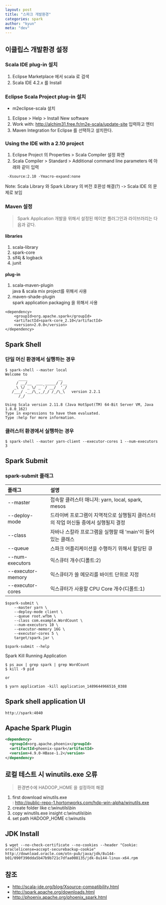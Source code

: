 ```yaml
---
layout: post
title: "스파크 개발환경"
categories: spark
author: "kyun"
meta: "dev"
---
```


## 이클립스 개발환경 설정 

### Scala IDE plug-in 설치

1. Eclipse Marketplace 에서 scala 로 검색
2. Scala IDE 4.2.x 를 Install

### Eclipse Scala Project plug-in 설치

* m2eclipse-scala 설치
1. Eclipse > Help > Install New software
2. Work with: http://alchim31.free.fr/m2e-scala/update-site 입력하고 엔터
3. Maven Integration for Eclipse 를 선택하고 설치한다. 

### Using the IDE with a 2.10 project 

1. Eclipse Project 의 Properties > Scala Compiler 설정 화면
2. Scala Compiler > Standard > Additional command line parameters 에 아래와 같이 입력
```
 -Xsource:2.10 -Ymacro-expand:none
```

Note: Scala Library 와 Spark Library 의 버전 호환성 해결(?) -> Scala IDE 의 문제로 보임

### Maven 설정
> Spark Application 개발을 위해서 설정된 메이븐 플러그인과 라이브러리는 다음과 같다.

#### libraries
1. scala-library 
1. spark-core
1. slf4j & logback
1. junit

#### plug-in
1. scala-maven-plugin   
java & scala mix project를 위해서 사용
2. maven-shade-plugin  
spark application packaging 을 위해서 사용

```
<dependency>
    <groupId>org.apache.spark</groupId>
    <artifactId>spark-core_2.10</artifactId>
    <version>2.0.0</version>
</dependency>
```

## Spark Shell

### 단일 머신 환경에서 실행하는 경우
```
$ spark-shell --master local
Welcome to
      ____              __
     / __/__  ___ _____/ /__
    _\ \/ _ \/ _ `/ __/  '_/
   /___/ .__/\_,_/_/ /_/\_\   version 2.2.1
      /_/

Using Scala version 2.11.8 (Java HotSpot(TM) 64-Bit Server VM, Java 1.8.0_162)
Type in expressions to have them evaluated.
Type :help for more information.
```

### 클러스터 환경에서 실행하는 경우
```
$ spark-shell --master yarn-client --executor-cores 1 --num-executors 3
```

## Spark Submit

### spark-submit 플래그

| 플래그 | 설명
|:-------|:---
|--master|접속할 클러스터 매니저: yarn, local, spark, mesos
|--deploy-mode|드라이버 프로그램이 지역적으로 실행될지 클러스터의 작업 머신들 중에서 실행될지 결정
|--class|자바나 스칼라 프로그램을 실행할 때 'main'이 들어 있는 클래스
|--queue|스파크 어플리케이션을 수행하기 위해서 할당된 큐
|--num-executors|익스큐터 개수(디폴트:2)
|--executor-memory|익스큐터가 쓸 메모리를 바이트 단위로 지정
|--executor-cores|익스큐터가 사용할 CPU Core 개수(디폴트:1)

```
$spark-submit \
    --master yarn \
    --deploy-mode client \
    --queue root.wfbm \
    --class com.example.WordCount \
    --num-executors 10 \
    --executor-memory 16G \
    --executor-cores 5 \
    target/spark.jar \

$spark-submit --help
```

Spark Kill Running Application

```
$ ps aux | grep spark | grep WordCount
$ kill -9 pid

or

$ yarn application -kill application_1489644966516_0388
```

## Spark shell application UI

```
http://spark:4040
```
## Apache Spark Plugin

```xml
<dependency>
  <groupId>org.apache.phoenix</groupId>
  <artifactId>phoenix-spark</artifactId>
  <version>4.9.0-HBase-1.2</version>
</dependency>
```

## 로컬 테스트 시 winutils.exe 오류 
> 환경변수에 HADOOP_HOME 을 설정하여 해결

1. first download winutils.exe  
: http://public-repo-1.hortonworks.com/hdp-win-alpha/winutils.exe 
2. create folder like c:\winutils\bin
3. copy winutils.exe insight c:\winutils\bin
4. set path HADOOP_HOME c:\winutils

## JDK Install

```
$ wget --no-check-certificate --no-cookies --header "Cookie: oraclelicense=accept-securebackup-cookie" http://download.oracle.com/otn-pub/java/jdk/8u144-b01/090f390dda5b47b9b721c7dfaa008135/jdk-8u144-linux-x64.rpm
```

## 참조
* http://scala-ide.org/blog/Xsource-compatibility.html
* http://spark.apache.org/downloads.html
* http://phoenix.apache.org/phoenix_spark.html
